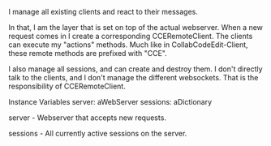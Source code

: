 I manage all existing clients and react to their messages.

In that, I am the layer that is set on top of the actual webserver.
When a new request comes in I create a corresponding CCERemoteClient.
The clients can execute my "actions" methods. 
Much like in CollabCodeEdit-Client, these remote methods are prefixed with "CCE".

I also manage all sessions, and can create and destroy them.
I don't directly talk to the clients, and I don't manage the different websockets.
That is the responsibility of CCERemoteClient.

Instance Variables
	server:		aWebServer
	sessions:		aDictionary

server
	- Webserver that accepts new requests.

sessions
	- All currently active sessions on the server.
